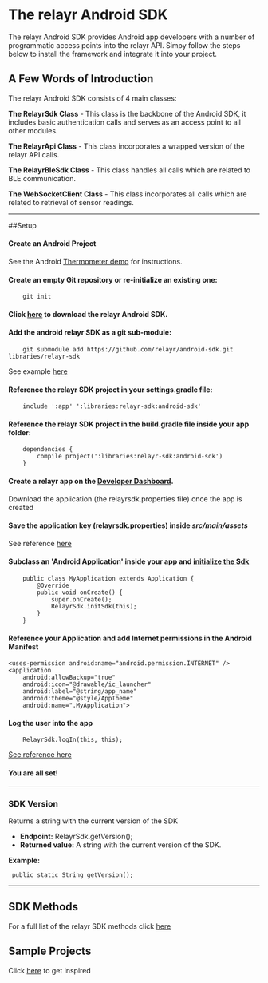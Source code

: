 # The relayr Android SDK 

The relayr Android SDK provides Android app developers with a number of programmatic access points into the relayr API. Simpy follow the steps below to install the framework and integrate it into your project. 

## A Few Words of Introduction

The relayr Android SDK consists of 4 main classes:

**The RelayrSdk Class** - This class is the backbone of the Android SDK, it includes basic authentication calls and serves as an access point to all other modules. 

**The RelayrApi Class** - This class incorporates a wrapped version of the relayr API calls.

**The RelayrBleSdk Class** - This class handles all calls which are related to BLE communication.

**The WebSocketClient Class** - This class incorporates all calls which are related to retrieval of sensor readings.

----------

##Setup

#### Create an Android Project 
See the Android [Thermometer demo](https://github.com/relayr/android-demo-apps/commit/3e33f01c7e693e5ee0f9884dea8218731b8c9c8b) for instructions. 



#### Create an empty Git repository or re-initialize an existing one:
	    
	    git init
	    
#### Click [here](https://developer.relayr.io/dashboard/sdk) to download the relayr Android SDK.

####  Add the android relayr SDK as a git sub-module: 
  
	    git submodule add https://github.com/relayr/android-sdk.git libraries/relayr-sdk

See example [here](https://github.com/relayr/android-demo-apps/commit/f2c17c6a9a20f0c0e1f12cf8c38c2afd5ed4449d) 
	   
####  Reference the relayr SDK project in your settings.gradle file: 
	    
	    include ':app' ':libraries:relayr-sdk:android-sdk'
	    
####  Reference the relayr SDK project in the build.gradle file inside your app folder:
	    
	    dependencies {
	        compile project(':libraries:relayr-sdk:android-sdk')
	    }
	    
####  Create a relayr app on the [Developer Dashboard](https://developer.relayr.io/dashboard/apps/myApps). 
Download the application (the relayrsdk.properties file)  once the app is created
 
####  Save the application key (relayrsdk.properties) inside *src/main/assets* 

See reference [here](https://github.com/relayr/android-demo-apps/commit/06b85d467fdf6300367d6d997a0f89fc3b9a184c) 
 
#### Subclass an 'Android Application' inside your app and [initialize the Sdk](https://github.com/relayr/android-demo-apps/commit/27bef2e3c588c0e2351294a7fdc6418240af4bd4)
	    
	    public class MyApplication extends Application {
	        @Override
	        public void onCreate() {
	            super.onCreate();
	            RelayrSdk.initSdk(this);
	        }
	    }
	    
####  Reference your Application and add Internet permissions in the Android Manifest
    
    <uses-permission android:name="android.permission.INTERNET" />
    <application
        android:allowBackup="true"
        android:icon="@drawable/ic_launcher"
        android:label="@string/app_name"
        android:theme="@style/AppTheme"
        android:name=".MyApplication">
    
####  Log the user into the app 
  
		RelayrSdk.logIn(this, this);

[See reference here](https://github.com/relayr/android-demo-apps/commit/19bf3578de9fd2c20e2ebab50c5a280500d411c9) 

#### You are all set!
	    
----------------------------------------
   
### SDK Version

Returns a string with the current version of the SDK

- **Endpoint:** RelayrSdk.getVersion();
- **Returned value:** A string with the current version of the SDK.

**Example:**

	 public static String getVersion();
	
-------------------------------------------------------------

## SDK Methods 

For a full list of the relayr SDK methods click [here]() 

## Sample Projects

Click [here](https://github.com/relayr/android-demo-apps) to get inspired	



